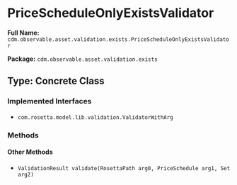 # PriceScheduleOnlyExistsValidator

**Full Name:** `cdm.observable.asset.validation.exists.PriceScheduleOnlyExistsValidator`

**Package:** `cdm.observable.asset.validation.exists`

## Type: Concrete Class

### Implemented Interfaces

- `com.rosetta.model.lib.validation.ValidatorWithArg`

### Methods

#### Other Methods

- `ValidationResult validate(RosettaPath arg0, PriceSchedule arg1, Set arg2)`

